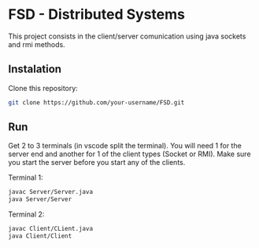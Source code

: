 # FSD - Distributed Systems

This project consists in the client/server comunication using java sockets and rmi methods.

## Instalation 

Clone this repository:

```bash
git clone https://github.com/your-username/FSD.git 
```

## Run

Get 2 to 3 terminals (in vscode split the terminal). You will need 1 for the server end and another for 1 of the client types (Socket or RMI).
Make sure you start the server before you start any of the clients.

Terminal 1:
```bash
javac Server/Server.java
java Server/Server
```

Terminal 2:
```bash
javac Client/CLient.java
java Client/Client
```
